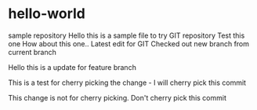 # hello-world
sample repository
Hello this is a sample file to try GIT repository
Test this one
How about this one.. Latest edit for GIT
Checked out new branch from current branch

Hello this is a update for feature branch

This is a test for cherry picking the change - I will cherry pick this commit

This change is not for cherry picking. Don't cherry pick this commit